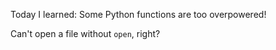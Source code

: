 Today I learned: Some Python functions are too overpowered!

Can't open a file without `open`, right?
